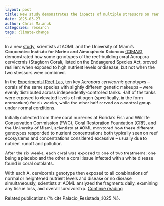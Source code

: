 ```yaml
---
layout: post
title: New study demonstrates the impacts of multiple stressors on reef-building corals
date: 2025-03-27
author: Chris Malanuk
categories: research
tags: climate-change
---
```


In a new [study](https://journals.plos.org/plosone/article?id=10.1371/journal.pone.0320378), scientists at AOML and the University of Miami’s Cooperative Institute for Marine and Atmospheric Sciences [(CIMAS)](https://cimas.earth.miami.edu/) demonstrated how some genotypes of the reef-building coral Acropora cervicornis (Staghorn Coral), listed on the Endangered Species Act, proved resilient when exposed to high nutrient levels or disease, but not when the two stressors were combined. 

In the [Experimental Reef Lab](https://www.aoml.noaa.gov/experimental-reef-lab/), ten key *Acropora cervicornis* genotypes – corals of the same species with slightly different genetic makeups – were evenly distributed across independently-controlled tanks. Half of the tanks were exposed to elevated levels of nitrogen (specifically, in the form ammonium) for six weeks, while the other half served as a control group under normal conditions.

Initially collected from three coral nurseries at Florida’s Fish and Wildlife Conservation Commission  (FWC), Coral Restoration Foundation (CRF), and the University of Miami, scientists at AOML monitored how these different genotypes responded to nutrient concentrations both typically seen on reef ecosystems and concentrations considered excessive – usually due to nutrient runoff and pollution. 

After the six weeks, each coral was exposed to one of two treatments: one being a placebo and the other a coral tissue infected with a white disease found in coral outplants. 

With each A. cervicornis genotype then exposed to all combinations of normal or heightened nutrient levels and disease or no disease simultaneously, scientists at AOML analyzed the fragments daily, examining any tissue loss, and overall survivorship.
[Continue reading](https://www.aoml.noaa.gov/new-study-demonstrates-the-impacts-of-multiple-stressors-on-reef-building-corals/)

Related publications {% cite Palacio_Resistada_2025 %}.

